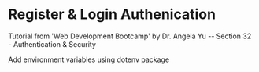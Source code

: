 # Register & Login Authenication

Tutorial from 'Web Development Bootcamp' by Dr. Angela Yu -- Section 32 - Authentication &  Security

Add environment variables using dotenv package
